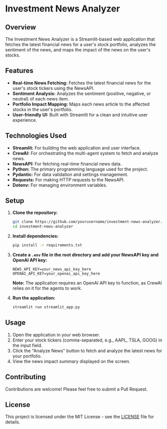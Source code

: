 # Investment News Analyzer

## Overview
The Investment News Analyzer is a Streamlit-based web application that fetches the latest financial news for a user's stock portfolio, analyzes the sentiment of the news, and maps the impact of the news on the user's stocks.

## Features
- **Real-time News Fetching:** Fetches the latest financial news for the user's stock tickers using the NewsAPI.
- **Sentiment Analysis:** Analyzes the sentiment (positive, negative, or neutral) of each news item.
- **Portfolio Impact Mapping:** Maps each news article to the affected stocks in the user's portfolio.
- **User-friendly UI:** Built with Streamlit for a clean and intuitive user experience.

  
## Technologies Used
- **Streamlit:** For building the web application and user interface.
- **CrewAI:** For orchestrating the multi-agent system to fetch and analyze news.
- **NewsAPI:** For fetching real-time financial news data.
- **Python:** The primary programming language used for the project.
- **Pydantic:** For data validation and settings management.
- **Requests:** For making HTTP requests to the NewsAPI.
- **Dotenv:** For managing environment variables.

  
## Setup
1. **Clone the repository:**
   ```bash
   git clone https://github.com/yourusername/investment-news-analyzer.git
   cd investment-news-analyzer
   ```

2. **Install dependencies:**
   ```bash
   pip install -r requirements.txt
   ```

3. **Create a `.env` file in the root directory and add your NewsAPI key and OpenAI API key:**
   ```
   NEWS_API_KEY=your_news_api_key_here
   OPENAI_API_KEY=your_openai_api_key_here
   ```

   **Note:** The application requires an OpenAI API key to function, as CrewAI relies on it for the agents to work.


4. **Run the application:**
   ```bash
   streamlit run streamlit_app.py
   ```

## Usage
1. Open the application in your web browser.
2. Enter your stock tickers (comma-separated, e.g., AAPL, TSLA, GOOG) in the input field.
3. Click the "Analyze News" button to fetch and analyze the latest news for your portfolio.
4. View the news impact summary displayed on the screen.

## Contributing
Contributions are welcome! Please feel free to submit a Pull Request.

## License
This project is licensed under the MIT License - see the [LICENSE](LICENSE) file for details. 
